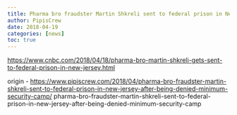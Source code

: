 ```yaml
---
title: Pharma bro fraudster Martin Shkreli sent to federal prison in New Jersey after being denied minimum security camp
author: PipisCrew
date: 2018-04-19
categories: [news]
toc: true
---
```


https://www.cnbc.com/2018/04/18/pharma-bro-martin-shkreli-gets-sent-to-federal-prison-in-new-jersey.html

origin - https://www.pipiscrew.com/2018/04/pharma-bro-fraudster-martin-shkreli-sent-to-federal-prison-in-new-jersey-after-being-denied-minimum-security-camp/ pharma-bro-fraudster-martin-shkreli-sent-to-federal-prison-in-new-jersey-after-being-denied-minimum-security-camp